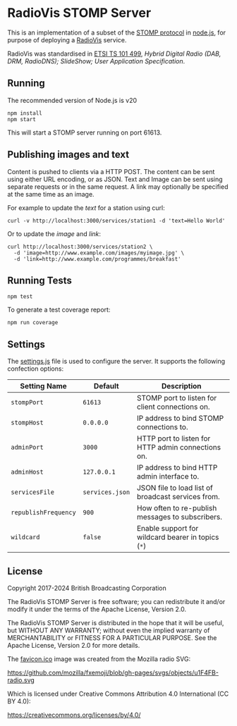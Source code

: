 RadioVis STOMP Server
=====================

This is an implementation of a subset of the [STOMP protocol] in [node.js],
for purpose of deploying a [RadioVis] service.

RadioVis was standardised in [ETSI TS 101 499], _Hybrid Digital Radio (DAB, DRM, RadioDNS); SlideShow;
User Application Specification_.


## Running

The recommended version of Node.js is v20

    npm install
    npm start

This will start a STOMP server running on port 61613.


## Publishing images and text

Content is pushed to clients via a HTTP POST. The content can be sent using either 
URL encoding, or as JSON. Text and Image can be sent using separate requests or in 
the same request. A link may optionally be specified at the same time as an image.

For example to update the *text* for a station using curl:

    curl -v http://localhost:3000/services/station1 -d 'text=Hello World'

Or to update the *image* and *link*:

    curl http://localhost:3000/services/station2 \
      -d 'image=http://www.example.com/images/myimage.jpg' \
      -d 'link=http://www.example.com/programmes/breakfast'


## Running Tests

    npm test

To generate a test coverage report:

    npm run coverage


## Settings

The [settings.js](settings.js) file is used to configure the server.
It supports the following confection options:

| Setting Name         | Default         | Description             |
| -------------------- | --------------- | ----------------------- | 
| `stompPort`          | `61613`         | STOMP port to listen for client connections on.    |
| `stompHost`          | `0.0.0.0`       | IP address to bind STOMP connections to.           |
| `adminPort`          | `3000`          | HTTP port to listen for HTTP admin connections on. |
| `adminHost`          | `127.0.0.1`     | IP address to bind HTTP admin interface to.        | 
| `servicesFile`       | `services.json` | JSON file to load list of broadcast services from. |
| `republishFrequency` | `900`           | How often to re-publish messages to subscribers.   |
| `wildcard`           | `false`         | Enable support for wildcard bearer in topics (`*`) |


## License

Copyright 2017-2024 British Broadcasting Corporation

The RadioVis STOMP Server is free software; you can redistribute it and/or
modify it under the terms of the Apache License, Version 2.0.

The RadioVis STOMP Server is distributed in the hope that it will be useful,
but WITHOUT ANY WARRANTY; without even the implied warranty of MERCHANTABILITY
or FITNESS FOR A PARTICULAR PURPOSE.  See the Apache License, Version 2.0 for
more details.


The [favicon.ico] image was created from the Mozilla radio SVG:

https://github.com/mozilla/fxemoji/blob/gh-pages/svgs/objects/u1F4FB-radio.svg

Which is licensed under Creative Commons Attribution 4.0 International (CC BY 4.0):

https://creativecommons.org/licenses/by/4.0/



[node.js]:         https://nodejs.org/
[STOMP protocol]:  https://stomp.github.io/stomp-specification-1.0.html
[speculate]:       https://github.com/bbc/speculate
[RadioVis]:        https://en.wikipedia.org/wiki/RadioVIS
[ETSI TS 101 499]: http://www.etsi.org/deliver/etsi_ts/101400_101499/101499/03.01.01_60/ts_101499v030101p.pdf

[favicon.ico]:     /public/favicon.ico
